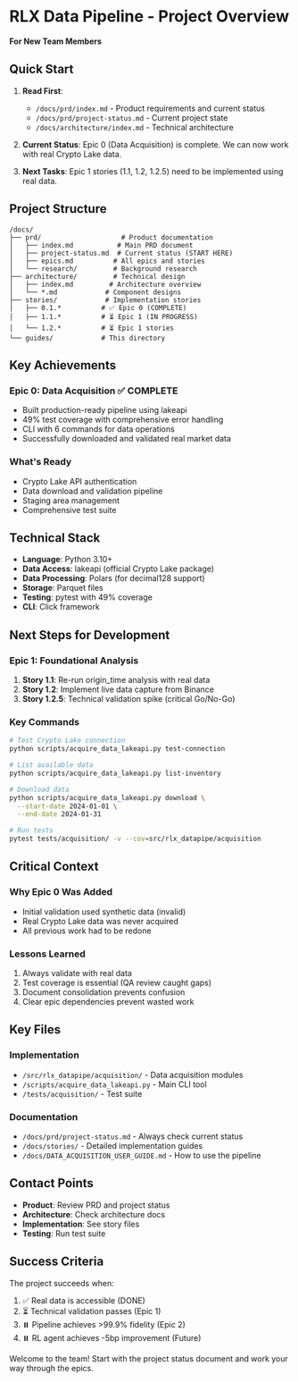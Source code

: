 # RLX Data Pipeline - Project Overview

**For New Team Members**

## Quick Start

1. **Read First**: 
   - `/docs/prd/index.md` - Product requirements and current status
   - `/docs/prd/project-status.md` - Current project state
   - `/docs/architecture/index.md` - Technical architecture

2. **Current Status**: Epic 0 (Data Acquisition) is complete. We can now work with real Crypto Lake data.

3. **Next Tasks**: Epic 1 stories (1.1, 1.2, 1.2.5) need to be implemented using real data.

## Project Structure

```
/docs/
├── prd/                    # Product documentation
│   ├── index.md           # Main PRD document
│   ├── project-status.md  # Current status (START HERE)
│   ├── epics.md          # All epics and stories
│   └── research/         # Background research
├── architecture/         # Technical design
│   ├── index.md         # Architecture overview
│   └── *.md            # Component designs
├── stories/            # Implementation stories
│   ├── 0.1.*          # ✅ Epic 0 (COMPLETE)
│   ├── 1.1.*          # ⏳ Epic 1 (IN PROGRESS)
│   └── 1.2.*          # ⏳ Epic 1 stories
└── guides/            # This directory
```

## Key Achievements

### Epic 0: Data Acquisition ✅ COMPLETE
- Built production-ready pipeline using lakeapi
- 49% test coverage with comprehensive error handling
- CLI with 6 commands for data operations
- Successfully downloaded and validated real market data

### What's Ready
- Crypto Lake API authentication
- Data download and validation pipeline
- Staging area management
- Comprehensive test suite

## Technical Stack

- **Language**: Python 3.10+
- **Data Access**: lakeapi (official Crypto Lake package)
- **Data Processing**: Polars (for decimal128 support)
- **Storage**: Parquet files
- **Testing**: pytest with 49% coverage
- **CLI**: Click framework

## Next Steps for Development

### Epic 1: Foundational Analysis
1. **Story 1.1**: Re-run origin_time analysis with real data
2. **Story 1.2**: Implement live data capture from Binance
3. **Story 1.2.5**: Technical validation spike (critical Go/No-Go)

### Key Commands

```bash
# Test Crypto Lake connection
python scripts/acquire_data_lakeapi.py test-connection

# List available data
python scripts/acquire_data_lakeapi.py list-inventory

# Download data
python scripts/acquire_data_lakeapi.py download \
  --start-date 2024-01-01 \
  --end-date 2024-01-31

# Run tests
pytest tests/acquisition/ -v --cov=src/rlx_datapipe/acquisition
```

## Critical Context

### Why Epic 0 Was Added
- Initial validation used synthetic data (invalid)
- Real Crypto Lake data was never acquired
- All previous work had to be redone

### Lessons Learned
1. Always validate with real data
2. Test coverage is essential (QA review caught gaps)
3. Document consolidation prevents confusion
4. Clear epic dependencies prevent wasted work

## Key Files

### Implementation
- `/src/rlx_datapipe/acquisition/` - Data acquisition modules
- `/scripts/acquire_data_lakeapi.py` - Main CLI tool
- `/tests/acquisition/` - Test suite

### Documentation
- `/docs/prd/project-status.md` - Always check current status
- `/docs/stories/` - Detailed implementation guides
- `/docs/DATA_ACQUISITION_USER_GUIDE.md` - How to use the pipeline

## Contact Points

- **Product**: Review PRD and project status
- **Architecture**: Check architecture docs
- **Implementation**: See story files
- **Testing**: Run test suite

## Success Criteria

The project succeeds when:
1. ✅ Real data is accessible (DONE)
2. ⏳ Technical validation passes (Epic 1)
3. ⏸️ Pipeline achieves >99.9% fidelity (Epic 2)
4. ⏸️ RL agent achieves -5bp improvement (Future)

Welcome to the team! Start with the project status document and work your way through the epics.